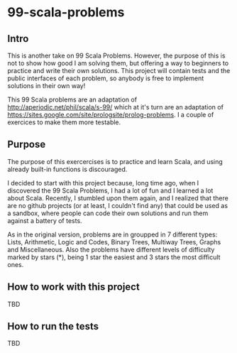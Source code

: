 # 99-scala-problems
## Intro
This is another take on 99 Scala Problems. However, the purpose of this is not to show how good I am solving them, but offering a way to beginners to practice and write their own solutions. This project will contain tests and the public interfaces of each problem, so anybody is free to implement solutions in their own way!

This 99 Scala problems are an adaptation of http://aperiodic.net/phil/scala/s-99/ which at it's turn are an adaptation of https://sites.google.com/site/prologsite/prolog-problems. I a couple of exercices to make them more testable.

## Purpose
The purpose of this exercercises is to practice and learn Scala, and using already built-in functions is discouraged.

I decided to start with this project because, long time ago, when I discovered the 99 Scala Problems, I had a lot of fun and I learned a lot about Scala. Recently, I stumbled upon them again, and I realized that there are no github projects (or at least, I couldn't find any) that could be used as a sandbox, where people can code their own solutions and run them against a battery of tests.

As in the original version, problems are in groupped in 7 different types: Lists, Arithmetic, Logic and Codes, Binary Trees, Multiway Trees, Graphs and Miscellaneous. Also the problems have different levels of difficulty marked by stars (*), being 1 star the easiest and 3 stars the most difficult ones.

## How to work with this project
TBD

## How to run the tests
TBD
